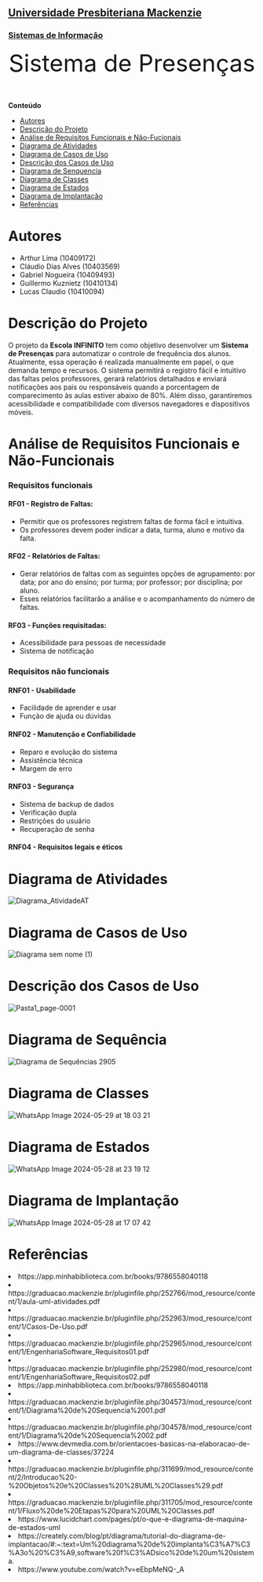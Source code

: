 <h2><a href= "https://www.mackenzie.br">Universidade Presbiteriana Mackenzie</a></h2>
<h3><a href= "https://www.mackenzie.br/graduacao/sao-paulo-higienopolis/sistemas-de-informacao">Sistemas de Informação</a></h3>


<font size="+12"><center>
Sistema de Presenças
</center></font>

**Conteúdo**
- [Autores](#nome-alunos)
- [Descrição do Projeto](#introdução-do-projeto)
- [Análise de Requisitos Funcionais e Não-Fucionais](#descrição-dos-requisitos)
- [Diagrama de Atividades](#diagrama-de-atividades) 
- [Diagrama de Casos de Uso](#diagrama-de-comportamento-atores)
- [Descrição dos Casos de Uso](#descrição-das-funcões)
- [Diagrama de Senquencia](#diagrama-de-ordem-interações)
- [Diagrama de Classes](#diagrama-orientado-objetos)
- [Diagrama de Estados](#diagrama-estrutura-componente)
- [Diagrama de Implantação](#diagrama-de-hardware-software)
- [Referências](#referências)


# Autores
* Arthur Lima (10409172)
* Cláudio Dias Alves (10403569)
* Gabriel Nogueira (10409493)
* Guillermo Kuznietz (10410134)
* Lucas Claudio (10410094)


# Descrição do Projeto
O projeto da **Escola INFINITO** tem como objetivo desenvolver um **Sistema de Presenças** para automatizar o controle de frequência dos alunos. Atualmente, essa operação é realizada manualmente em papel, o que demanda tempo e recursos. O sistema permitirá o registro fácil e intuitivo das faltas pelos professores, gerará relatórios detalhados e enviará notificações aos pais ou responsáveis quando a porcentagem de comparecimento às aulas estiver abaixo de 80%. Além disso, garantiremos acessibilidade e compatibilidade com diversos navegadores e dispositivos móveis.


# Análise de Requisitos Funcionais e Não-Funcionais
<h3>Requisitos funcionais</h3>
<h4>RF01 - Registro de Faltas:</h4>
<ul>
  <li>Permitir que os professores registrem faltas de forma fácil e intuitiva.
  <li>Os professores devem poder indicar a data, turma, aluno e motivo da falta.
</ul>
<h4>RF02 - Relatórios de Faltas:</h4>
<ul>
  <li>Gerar relatórios de faltas com as seguintes opções de agrupamento: por data; por ano do ensino; por turma; por professor; por disciplina; por aluno.
  <li>Esses relatórios facilitarão a análise e o acompanhamento do número de faltas.
</ul>
<h4>RF03 - Funções requisitadas:</h4>
<ul> 
<li>Acessibilidade para pessoas de necessidade
<li>Sistema de notificação
</ul>

<h3>Requisitos não funcionais</h3>
<h4>RNF01 - Usabilidade</h4>
<ul>
  <li>Facilidade de aprender e usar
  <li>Função de ajuda ou dúvidas
</ul>
<h4>RNF02 - Manutenção e Confiabilidade</h4>
<ul>
  <li>Reparo e evolução do sistema
  <li>Assistência técnica
  <li>Margem de erro
</ul>
<h4>RNF03 - Segurança</h4>
<ul>
  <li>Sistema de backup de dados
  <li>Verificação dupla
  <li>Restrições do usuário
  <li>Recuperação de senha
</ul>
<h4>RNF04 - Requisitos legais e éticos</h4>


# Diagrama de Atividades

![Diagrama_AtividadeAT](https://github.com/Grupo-ProjSoft/ProjSoft-Classroom/assets/161867289/37564436-7104-4cf0-bc50-69cb7656a1d1)

# Diagrama de Casos de Uso

![Diagrama sem nome (1)](https://github.com/Grupo-ProjSoft/ProjSoft-Classroom/assets/161867289/70520b66-a09a-443b-a4ce-dd8b614c8873)

# Descrição dos Casos de Uso

![Pasta1_page-0001](https://github.com/Grupo-ProjSoft/ProjSoft-Classroom/assets/161867289/06838397-5a82-432f-97c3-0e6f8594fffc)

# Diagrama de Sequência

![Diagrama de Sequências 2905](https://github.com/Grupo-ProjSoft/ProjSoft-Classroom/assets/161867289/cd3c4db2-00eb-4311-b957-e24662823e8b)

# Diagrama de Classes

![WhatsApp Image 2024-05-29 at 18 03 21](https://github.com/Grupo-ProjSoft/ProjSoft-Classroom/assets/161867289/f9be50fe-689a-4ce2-987a-2d8d98bacc1e)

# Diagrama de Estados

![WhatsApp Image 2024-05-28 at 23 19 12](https://github.com/Grupo-ProjSoft/ProjSoft-Classroom/assets/161867289/69be5192-3f57-45be-96d6-403c865de7f8)

# Diagrama de Implantação

![WhatsApp Image 2024-05-28 at 17 07 42](https://github.com/Grupo-ProjSoft/ProjSoft-Classroom/assets/161867289/fb3cb746-a1d5-426c-b731-979afcf13920)

# Referências
<li> https://app.minhabiblioteca.com.br/books/9786558040118
<li> https://graduacao.mackenzie.br/pluginfile.php/252766/mod_resource/content/1/aula-uml-atividades.pdf
<li> https://graduacao.mackenzie.br/pluginfile.php/252963/mod_resource/content/1/Casos-De-Uso.pdf
<li> https://graduacao.mackenzie.br/pluginfile.php/252965/mod_resource/content/1/EngenhariaSoftware_Requisitos01.pdf
<li> https://graduacao.mackenzie.br/pluginfile.php/252980/mod_resource/content/1/EngenhariaSoftware_Requisitos02.pdf
<li> https://app.minhabiblioteca.com.br/books/9786558040118
<li> https://graduacao.mackenzie.br/pluginfile.php/304573/mod_resource/content/1/Diagrama%20de%20Sequencia%2001.pdf
<li> https://graduacao.mackenzie.br/pluginfile.php/304578/mod_resource/content/1/Diagrama%20de%20Sequencia%2002.pdf
<li> https://www.devmedia.com.br/orientacoes-basicas-na-elaboracao-de-um-diagrama-de-classes/37224
<li> https://graduacao.mackenzie.br/pluginfile.php/311699/mod_resource/content/2/Introducao%20-%20Objetos%20e%20Classes%20%28UML%20Classes%29.pdf
<li> https://graduacao.mackenzie.br/pluginfile.php/311705/mod_resource/content/1/Fluxo%20de%20Etapas%20para%20UML%20Classes.pdf
<li> https://www.lucidchart.com/pages/pt/o-que-e-diagrama-de-maquina-de-estados-uml
<li> https://creately.com/blog/pt/diagrama/tutorial-do-diagrama-de-implantacao/#:~:text=Um%20diagrama%20de%20implanta%C3%A7%C3%A3o%20%C3%A9,software%20f%C3%ADsico%20de%20um%20sistema.
<li> https://www.youtube.com/watch?v=eEbpMeNQ-_A
